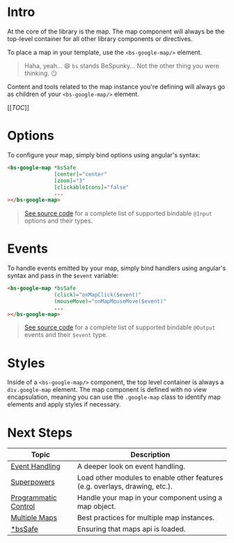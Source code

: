 # Intro
At the core of the library is the map. The map component will always be the top-level container for all other library components or directives. 

To place a map in your template, use the `<bs-google-map/>` element.
> Haha, yeah... 😄 `bs` stands BeSpunky... Not the other thing you were thinking. 😏

Content and tools related to the map instance you're defining will always go as children of your `<bs-google-map/>` element.


[[_TOC_]]

# Options
To configure your map, simply bind options using angular's syntax:

```html
<bs-google-map *bsSafe 
               [center]="center"
               [zoom]="3"
               [clickableIcons]="false"
               ...
></bs-google-map>
```

> [See source code](https://dev.azure.com/BeSpunky/Libraries/_git/angular-google-maps?path=%2Fprojects%2Fbespunky%2Fangular-google-maps%2Fcore%2Fmodules%2Fmap%2Fcomponent%2Fgoogle-map.component.ts&version=GBmaster&_a=contents) for a complete list of supported bindable `@Input` options and their types.

# Events
To handle events emitted by your map, simply bind handlers using angular's syntax and pass in the `$event` variable:
```html
<bs-google-map *bsSafe 
               (click)="onMapClick($event)"
               (mouseMove)="onMapMouseMove($event)"
               ...
></bs-google-map>
```

> [See source code](https://dev.azure.com/BeSpunky/Libraries/_git/angular-google-maps?path=%2Fprojects%2Fbespunky%2Fangular-google-maps%2Fcore%2Fmodules%2Fmap%2Fcomponent%2Fgoogle-map.component.ts&version=GBmaster&_a=contents) for a complete list of supported bindable `@Output` events and their `$event` type.

# Styles
Inside of a `<bs-google-map/>` component, the top level container is always a `div.google-map` element. The map component is defined with no view encapsulation, meaning you can use the `.google-map` class to identify map elements and apply styles if necessary.

# Next Steps
| Topic | Description |
|-|-|
|[Event Handling](/Event-Handling)|A deeper look on event handling.|
|[Superpowers](../Map/Superpowers)| Load other modules to enable other features (e.g. overlays, drawing, etc.). |
|[Programmatic Control](/Programmatic-Control)| Handle your map in your component using a map object. |
|[Multiple Maps](/The-Map/Multiple-Maps)|Best practices for multiple map instances.|
|[*bsSafe](/The-Map/*bsSafe)|Ensuring that maps api is loaded.|
